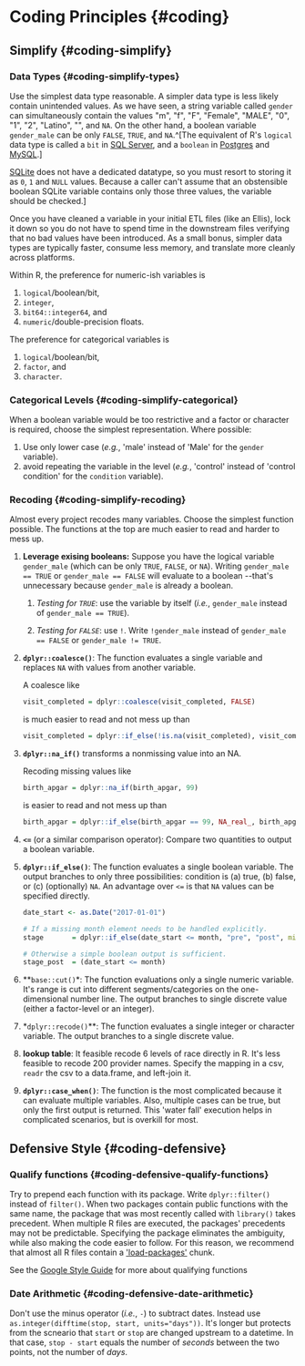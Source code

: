 Coding Principles {#coding}
====================================

Simplify {#coding-simplify}
------------------------------------

### Data Types {#coding-simplify-types}

Use the simplest data type reasonable.  A simpler data type is less likely contain unintended values.  As we have seen, a string variable called `gender` can simultaneously contain the values "m", "f", "F", "Female", "MALE", "0", "1", "2", "Latino", "", and `NA`.  On the other hand, a boolean variable `gender_male` can be only `FALSE`, `TRUE`, and `NA`.^[The equivalent of R's `logical` data type is called a `bit` in [SQL Server](https://docs.microsoft.com/en-us/sql/t-sql/data-types/bit-transact-sql), and a `boolean` in [Postgres](https://www.postgresql.org/docs/current/datatype-boolean.html) and [MySQL](https://dev.mysql.com/doc/refman/8.0/en/boolean-literals.html).] 

[SQLite](https://www.sqlite.org/datatype3.html) does not have a dedicated datatype, so you must resort to storing it as `0`, `1` and `NULL` values.  Because a caller can't assume that an obstensible boolean SQLite variable contains only those three values, the variable should be checked.]

Once you have cleaned a variable in your initial ETL files (like an Ellis), lock it down so you do not have to spend time in the downstream files verifying that no bad values have been introduced.  As a small bonus, simpler data types are typically faster, consume less memory, and translate more cleanly across platforms.

Within R, the preference for numeric-ish variables is 

1. `logical`/boolean/bit, 
1. `integer`, 
1. `bit64::integer64`, and 
1. `numeric`/double-precision floats.  

The preference for categorical variables is 

1. `logical`/boolean/bit, 
1. `factor`, and 
1. `character`.

### Categorical Levels {#coding-simplify-categorical}

When a boolean variable would be too restrictive and a factor or character is required, choose the simplest representation.  Where possible:

1. Use only lower case (*e.g.*, 'male' instead of 'Male' for the `gender` variable).
1. avoid repeating the variable in the level (*e.g.*, 'control' instead of 'control condition' for the `condition` variable).

### Recoding {#coding-simplify-recoding}

Almost every project recodes many variables.  Choose the simplest function possible.  The functions at the top are much easier to read and harder to mess up.

1. **Leverage exising booleans:** Suppose you have the logical variable `gender_male` (which can be only `TRUE`, `FALSE`, or `NA`).  Writing `gender_male == TRUE` or `gender_male == FALSE` will evaluate to a boolean --that's unnecessary because `gender_male` is already a boolean.

    1. *Testing for `TRUE`*: use the variable by itself (*i.e.*, `gender_male` instead of `gender_male == TRUE`).
    
    1. *Testing for `FALSE`*:  use `!`.  Write `!gender_male` instead of `gender_male == FALSE` or `gender_male != TRUE`.

1. **`dplyr::coalesce()`**: The function evaluates a single variable and replaces `NA` with values from another variable.

    A coalesce like
    
    ```r
    visit_completed = dplyr::coalesce(visit_completed, FALSE)
    ```
    
    is much easier to read and not mess up than
    
    ```r
    visit_completed = dplyr::if_else(!is.na(visit_completed), visit_completed, FALSE)
    ```

1. **`dplyr::na_if()`** transforms a nonmissing value into an NA.

    Recoding missing values like
    
    ```r
    birth_apgar = dplyr::na_if(birth_apgar, 99)
    ```
    
    is easier to read and not mess up than
    
    ```r
    birth_apgar = dplyr::if_else(birth_apgar == 99, NA_real_, birth_apgar)
    ```

1. **`<=`** (or a similar comparison operator): Compare two quantities to output a boolean variable.

1. **`dplyr::if_else()`**:  The function evaluates a single boolean variable.  The output branches to only three possibilities: condition is (a) true, (b) false, or (c) (optionally) `NA`.  An advantage over `<=` is that `NA` values can be specified directly.

    ```r
    date_start <- as.Date("2017-01-01")
    
    # If a missing month element needs to be handled explicitly.
    stage       = dplyr::if_else(date_start <= month, "pre", "post", missing = "missing-month")
    
    # Otherwise a simple boolean output is sufficient.
    stage_post  = (date_start <= month)
    ```

1. **`base::cut()`*: The function evaluations only a single numeric variable.  It's range is cut into different segments/categories on the one-dimensional number line.  The output branches to single discrete value (either a factor-level or an integer).

1. *`dplyr::recode()`**: The function evaluates a single integer or character variable.  The output branches to a single discrete value.

1. **lookup table**:  It feasible recode 6 levels of race directly in R.  It's less feasible to recode 200 provider names.  Specify the mapping in a csv, `readr` the csv to a data.frame, and left-join it.

1. **`dplyr::case_when()`**: The function is the most complicated because it can evaluate multiple variables.  Also, multiple cases can be true, but only the first output is returned. This 'water fall' execution helps in complicated scenarios, but is overkill for most.

Defensive Style {#coding-defensive}
------------------------------------

### Qualify functions {#coding-defensive-qualify-functions}  

Try to prepend each function with its package.  Write `dplyr::filter()` instead of `filter()`.  When two packages contain public functions with the same name, the package that was most recently called with `library()` takes precedent.  When multiple R files are executed, the packages' precedents may not be predictable.  Specifying the package eliminates the ambiguity, while also making the code easier to follow.  For this reason, we recommend that almost all R files contain a ['load-packages'](#chunk-load-packages) chunk.

See the [Google Style Guide](https://google.github.io/styleguide/Rguide.html#qualifying-namespaces) for more about qualifying functions

### Date Arithmetic {#coding-defensive-date-arithmetic}

Don't use the minus operator (*i.e.*, `-`) to subtract dates.  Instead use `as.integer(difftime(stop, start, units="days"))`.  It's longer but protects from the scneario that `start` or `stop` are changed upstream to a datetime.  In that case, `stop - start` equals the number of *seconds* between the two points, not the number of *days*.
